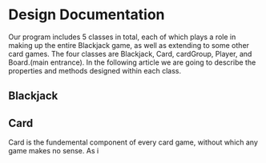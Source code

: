 # Design Documentation
Our program includes 5 classes in total, each of which plays a role in making up the entire Blackjack game, as well as extending to some other card games. The four classes are Blackjack, Card, cardGroup, Player, and Board.(main entrance). In the following article we are going to describe the properties and methods designed within each class.

## Blackjack

## Card
Card is the fundemental component of every card game, without which any game makes no sense. As i
<!--stackedit_data:
eyJoaXN0b3J5IjpbNDEyOTAyMDgyLC05MTExNTk2MzcsMTI5OD
I5NTg2Ml19
-->